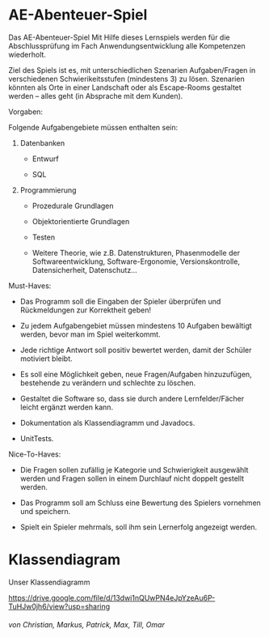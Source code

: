 # AE-Abenteuer-Spiel

Das AE-Abenteuer-Spiel
Mit Hilfe dieses Lernspiels werden für die Abschlussprüfung im Fach Anwendungsentwicklung alle Kompetenzen wiederholt. 

Ziel des Spiels ist es, mit unterschiedlichen Szenarien Aufgaben/Fragen in verschiedenen Schwierikeitsstufen (mindestens 3) zu lösen. Szenarien könnten als Orte in einer Landschaft oder als Escape-Rooms gestaltet werden – alles geht (in Absprache mit dem Kunden).

Vorgaben:

Folgende Aufgabengebiete müssen enthalten sein:
1.	Datenbanken 

    * Entwurf 
  
    *	SQL
  
2.	Programmierung 

    *	Prozedurale Grundlagen 
  
    *	Objektorientierte Grundlagen
  
    *	Testen
  
    *	Weitere Theorie, wie z.B. Datenstrukturen, Phasenmodelle der Softwareentwicklung, Software-Ergonomie, Versionskontrolle, Datensicherheit, Datenschutz…

Must-Haves:

* Das Programm soll die Eingaben der Spieler überprüfen und Rückmeldungen zur Korrektheit geben! 

* Zu jedem Aufgabengebiet müssen mindestens 10 Aufgaben bewältigt werden, bevor man im Spiel weiterkommt.

* Jede richtige Antwort soll positiv bewertet werden, damit der Schüler motiviert bleibt. 

* Es soll eine Möglichkeit geben, neue Fragen/Aufgaben hinzuzufügen, bestehende zu verändern und schlechte zu löschen.

* Gestaltet die Software so, dass sie durch andere Lernfelder/Fächer leicht ergänzt werden kann.

* Dokumentation als Klassendiagramm und Javadocs.

* UnitTests.


Nice-To-Haves:

* Die Fragen sollen zufällig je Kategorie und Schwierigkeit ausgewählt werden und Fragen sollen in einem Durchlauf nicht doppelt gestellt werden.

* Das Programm soll am Schluss eine Bewertung des Spielers vornehmen und speichern. 

* Spielt ein Spieler mehrmals, soll ihm sein Lernerfolg angezeigt werden.

# Klassendiagram

Unser Klassendiagramm

https://drive.google.com/file/d/13dwi1nQUwPN4eJpYzeAu6P-TuHJw0jh6/view?usp=sharing



###### von Christian, Markus, Patrick, Max, Till, Omar
